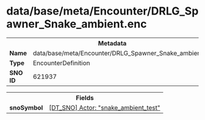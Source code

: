 <h1>data/base/meta/Encounter/DRLG_Spawner_Snake_ambient.enc</h1><table><tr><th colspan="100%">Metadata</th></tr><tr><td><b>Name</b></td><td>data/base/meta/Encounter/DRLG_Spawner_Snake_ambient.enc</td></tr><tr><td><b>Type</b></td><td>EncounterDefinition</td></tr><tr><td><b>SNO ID</b></td><td>621937</td></tr></table>

<table><tr><th colspan="100%">Fields</th></tr><tr><td><b>snoSymbol</b></td><td><a href="..\Actor\snake_ambient_test.acr">[DT_SNO] Actor: "snake_ambient_test"</a></td></tr></table>

